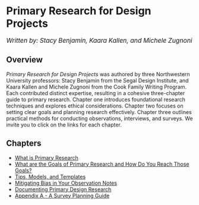 # Primary Research for Design Projects

<big>_Written by: Stacy Benjamin, Kaara Kallen, and Michele Zugnoni_</big>

## Overview
*Primary Research for Design Projects* was authored by three Northwestern University professors: Stacy Benjamin from the Segal Design Institute, and Kaara Kallen and Michele Zugnoni from the Cook Family Writing Program. Each contributed distinct expertise, resulting in a cohesive three-chapter guide to primary research. Chapter one introduces foundational research techniques and explores ethical considerations. Chapter two focuses on setting clear goals and planning research effectively. Chapter three outlines practical methods for conducting observations, interviews, and surveys. We invite you to click on the links for each chapter.

## Chapters
- [What is Primary Research](3-what-it-is.md)
- [What are the Goals of Primary Research and How Do You Reach Those Goals?](3-goals.md)
- [Tips, Models, and Templates](3-tips.md)
- [Mitigating Bias in Your Observation Notes](3-bias.md)
- [Documenting Primary Design Research](3-documenting.md)
- [Appendix A - A Survey Planning Guide](3-appendix-a.md)